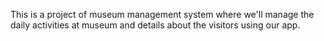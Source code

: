 This is a project of museum management system where we'll manage the daily activities at museum and details about the visitors using our app.
